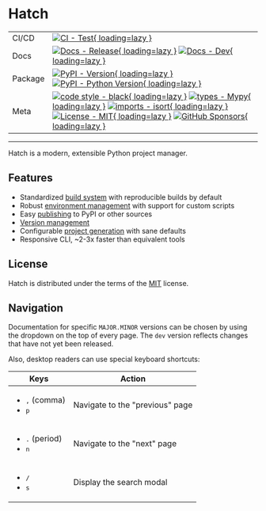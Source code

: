 # Hatch

| | |
| --- | --- |
| CI/CD | [![CI - Test](https://github.com/ofek/hatch/actions/workflows/test.yml/badge.svg){ loading=lazy }](https://github.com/ofek/hatch/actions/workflows/test.yml) |
| Docs | [![Docs - Release](https://github.com/ofek/hatch/actions/workflows/docs-release.yml/badge.svg){ loading=lazy }](https://github.com/ofek/hatch/actions/workflows/docs-release.yml) [![Docs - Dev](https://github.com/ofek/hatch/actions/workflows/docs-dev.yml/badge.svg){ loading=lazy }](https://github.com/ofek/hatch/actions/workflows/docs-dev.yml) |
| Package | [![PyPI - Version](https://img.shields.io/pypi/v/hatch.svg?logo=pypi&label=PyPI&logoColor=gold){ loading=lazy }](https://pypi.org/project/hatch/) [![PyPI - Python Version](https://img.shields.io/pypi/pyversions/hatch.svg?logo=python&label=Python&logoColor=gold){ loading=lazy }](https://pypi.org/project/hatch/) |
| Meta | [![code style - black](https://img.shields.io/badge/code%20style-black-000000.svg){ loading=lazy }](https://github.com/psf/black) [![types - Mypy](https://img.shields.io/badge/types-Mypy-blue.svg){ loading=lazy }](https://github.com/ambv/black) [![imports - isort](https://img.shields.io/badge/imports-isort-ef8336.svg){ loading=lazy }](https://github.com/pycqa/isort) [![License - MIT](https://img.shields.io/badge/license-MIT-9400d3.svg){ loading=lazy }](https://spdx.org/licenses/) [![GitHub Sponsors](https://img.shields.io/github/sponsors/ofek?logo=GitHub%20Sponsors&style=social){ loading=lazy }](https://github.com/sponsors/ofek) |

-----

Hatch is a modern, extensible Python project manager.

## Features

- Standardized [build system](build.md#packaging-ecosystem) with reproducible builds by default
- Robust [environment management](environment.md) with support for custom scripts
- Easy [publishing](publish.md) to PyPI or other sources
- [Version management](version.md)
- Configurable [project generation](config/project-templates.md) with sane defaults
- Responsive CLI, ~2-3x faster than equivalent tools

## License

Hatch is distributed under the terms of the [MIT](https://spdx.org/licenses/MIT.html) license.

## Navigation

Documentation for specific `MAJOR.MINOR` versions can be chosen by using the dropdown on the top of every page. The `dev` version reflects changes that have not yet been released.

Also, desktop readers can use special keyboard shortcuts:

| Keys | Action |
| --- | --- |
| <ul><li><kbd>,</kbd> (comma)</li><li><kbd>p</kbd></li></ul> | Navigate to the "previous" page |
| <ul><li><kbd>.</kbd> (period)</li><li><kbd>n</kbd></li></ul> | Navigate to the "next" page |
| <ul><li><kbd>/</kbd></li><li><kbd>s</kbd></li></ul> | Display the search modal |
